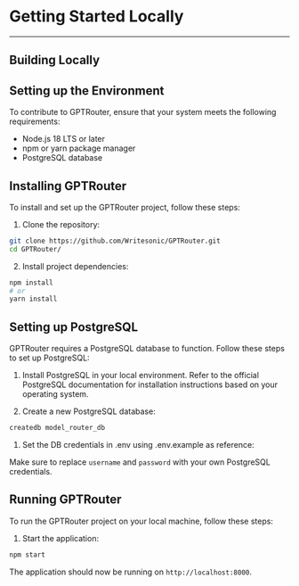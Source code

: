 # Getting Started Locally

--- 

## Building Locally

Setting up the Environment
--------------------------

To contribute to GPTRouter, ensure that your system meets the following requirements:
- Node.js 18 LTS or later
- npm or yarn package manager
- PostgreSQL database

Installing GPTRouter
-----------------------

To install and set up the GPTRouter project, follow these steps:

1. Clone the repository:

```sh
git clone https://github.com/Writesonic/GPTRouter.git
cd GPTRouter/
```

2. Install project dependencies:

```sh
npm install
# or
yarn install
```

Setting up PostgreSQL
---------------------

GPTRouter requires a PostgreSQL database to function. Follow these steps to set up PostgreSQL:

1. Install PostgreSQL in your local environment. Refer to the official PostgreSQL documentation for installation instructions based on your operating system.

2. Create a new PostgreSQL database:

```sh
createdb model_router_db
```

1. Set the DB credentials in .env using .env.example as reference:


Make sure to replace `username` and `password` with your own PostgreSQL credentials.


Running GPTRouter
--------------------

To run the GPTRouter project on your local machine, follow these steps:

1. Start the application:

```sh
npm start
```

The application should now be running on `http://localhost:8000`.
